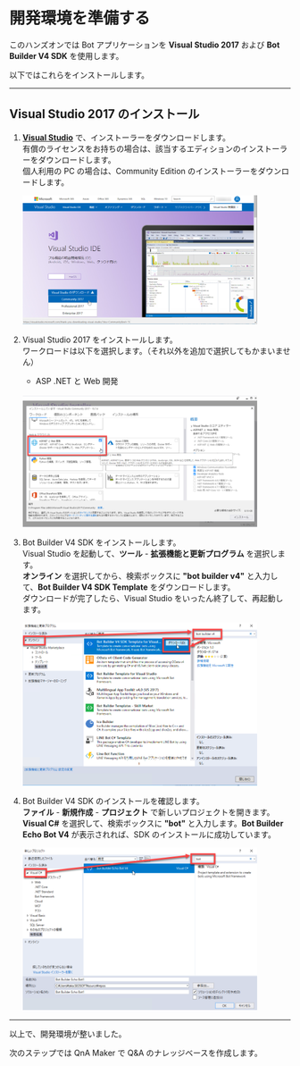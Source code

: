 # 開発環境を準備する

このハンズオンでは Bot アプリケーションを **Visual Studio 2017** および **Bot Builder V4 SDK** を使用します。

以下ではこれらをインストールします。

---
## Visual Studio 2017 のインストール

1. [**Visual Studio**](https://visualstudio.microsoft.com/ja/vs/) で、インストーラーをダウンロードします。  
有償のライセンスをお持ちの場合は、該当するエディションのインストーラーをダウンロードします。  
個人利用の PC の場合は、Community Edition のインストーラーをダウンロードします。

    <img src="Assets/Images/vs_download_installer.png" width="420px" />

2. Visual Studio 2017 をインストールします。  
ワークロードは以下を選択します。（それ以外を追加で選択してもかまいません）  

    - ASP .NET と Web 開発

    <br />
    <img src="Assets/Images/vs_installer.png" width="420px" />

3. Bot Builder V4 SDK をインストールします。  
Visual Studio を起動して、**ツール** - **拡張機能と更新プログラム** を選択します。  
**オンライン** を選択してから、検索ボックスに **"bot builder v4"** と入力して、**Bot Builder V4 SDK Template** をダウンロードします。  
ダウンロードが完了したら、Visual Studio をいったん終了して、再起動します。

    <img src="Assets/Images/vs_install_botext.png" width="420px" />

4. Bot Builder V4 SDK のインストールを確認します。  
**ファイル** - **新規作成** - **プロジェクト** で新しいプロジェクトを開きます。  
**Visual C#** を選択して、検索ボックスに **"bot"** と入力します。**Bot Builder Echo Bot V4** が表示されれば、SDK のインストールに成功しています。

    <img src="Assets/Images/vs_botext_check.png" width="420px" />

---

以上で、開発環境が整いました。  

次のステップでは QnA Maker で Q&A のナレッジベースを作成します。
